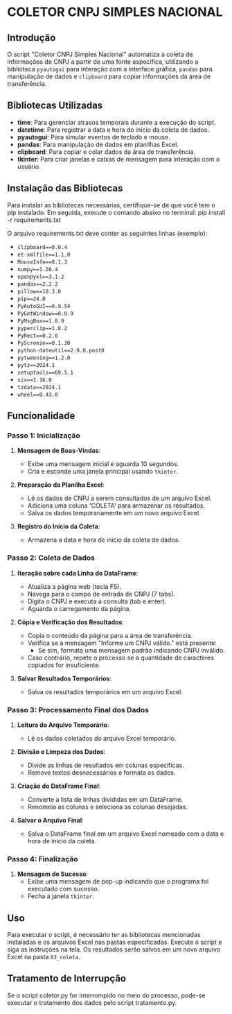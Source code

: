 # COLETOR CNPJ SIMPLES NACIONAL

## Introdução

O script "Coletor CNPJ Simples Nacional" automatiza a coleta de informações de CNPJ a partir de uma fonte específica, utilizando a biblioteca `pyautogui` para interação com a interface gráfica, `pandas` para manipulação de dados e `clipboard` para copiar informações da área de transferência.

## Bibliotecas Utilizadas

- **time**: Para gerenciar atrasos temporais durante a execução do script.
- **datetime**: Para registrar a data e hora do início da coleta de dados.
- **pyautogui**: Para simular eventos de teclado e mouse.
- **pandas**: Para manipulação de dados em planilhas Excel.
- **clipboard**: Para copiar e colar dados da área de transferência.
- **tkinter**: Para criar janelas e caixas de mensagem para interação com o usuário.

## Instalação das Bibliotecas

Para instalar as bibliotecas necessárias, certifique-se de que você tem o pip instalado. Em seguida, execute o comando abaixo no terminal:
pip install -r requirements.txt

O arquivo requirements.txt deve conter as seguintes linhas (exemplo):
- `clipboard==0.0.4`
- `et-xmlfile==1.1.0`
- `MouseInfo==0.1.3`
- `numpy==1.26.4`
- `openpyxl==3.1.2`
- `pandas==2.2.2`
- `pillow==10.3.0`
- `pip==24.0`
- `PyAutoGUI==0.9.54`
- `PyGetWindow==0.0.9`
- `PyMsgBox==1.0.9`
- `pyperclip==1.8.2`
- `PyRect==0.2.0`
- `PyScreeze==0.1.30`
- `python-dateutil==2.9.0.post0`
- `pytweening==1.2.0`
- `pytz==2024.1`
- `setuptools==69.5.1`
- `six==1.16.0`
- `tzdata==2024.1`
- `wheel==0.43.0`

## Funcionalidade

### Passo 1: Inicialização

1. **Mensagem de Boas-Vindas**:
   - Exibe uma mensagem inicial e aguarda 10 segundos.
   - Cria e esconde uma janela principal usando `tkinter`.

2. **Preparação da Planilha Excel**:
   - Lê os dados de CNPJ a serem consultados de um arquivo Excel.
   - Adiciona uma coluna 'COLETA' para armazenar os resultados.
   - Salva os dados temporariamente em um novo arquivo Excel.

3. **Registro do Início da Coleta**:
   - Armazena a data e hora de início da coleta de dados.

### Passo 2: Coleta de Dados

1. **Iteração sobre cada Linha do DataFrame**:
   - Atualiza a página web (tecla F5).
   - Navega para o campo de entrada de CNPJ (7 tabs).
   - Digita o CNPJ e executa a consulta (tab e enter).
   - Aguarda o carregamento da página.

2. **Cópia e Verificação dos Resultados**:
   - Copia o conteúdo da página para a área de transferência.
   - Verifica se a mensagem "Informe um CNPJ válido." está presente:
     - Se sim, formata uma mensagem padrão indicando CNPJ inválido.
   - Caso contrário, repete o processo se a quantidade de caracteres copiados for insuficiente.

3. **Salvar Resultados Temporários**:
   - Salva os resultados temporários em um arquivo Excel.

### Passo 3: Processamento Final dos Dados

1. **Leitura do Arquivo Temporário**:
   - Lê os dados coletados do arquivo Excel temporário.

2. **Divisão e Limpeza dos Dados**:
   - Divide as linhas de resultados em colunas específicas.
   - Remove textos desnecessários e formata os dados.

3. **Criação do DataFrame Final**:
   - Converte a lista de linhas divididas em um DataFrame.
   - Renomeia as colunas e seleciona as colunas desejadas.

4. **Salvar o Arquivo Final**:
   - Salva o DataFrame final em um arquivo Excel nomeado com a data e hora de início da coleta.

### Passo 4: Finalização

1. **Mensagem de Sucesso**:
   - Exibe uma mensagem de pop-up indicando que o programa foi executado com sucesso.
   - Fecha a janela `tkinter`.

## Uso

Para executar o script, é necessário ter as bibliotecas mencionadas instaladas e os arquivos Excel nas pastas especificadas. Execute o script e siga as instruções na tela. Os resultados serão salvos em um novo arquivo Excel na pasta `03_coleta`.

## Tratamento de Interrupção

Se o script coletor.py for interrompido no meio do processo, pode-se executar o tratamento dos dados pelo script tratamento.py.